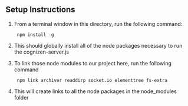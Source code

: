 Setup Instructions
------------------

1. From a terminal window in this directory, run the following command:

        npm install -g

2. This should globally install all of the node packages necessary to run the cognizen-server.js
3. To link those node modules to our project here, run the following command

        npm link archiver readdirp socket.io elementtree fs-extra

4. This will create links to all the node packages in the node_modules folder